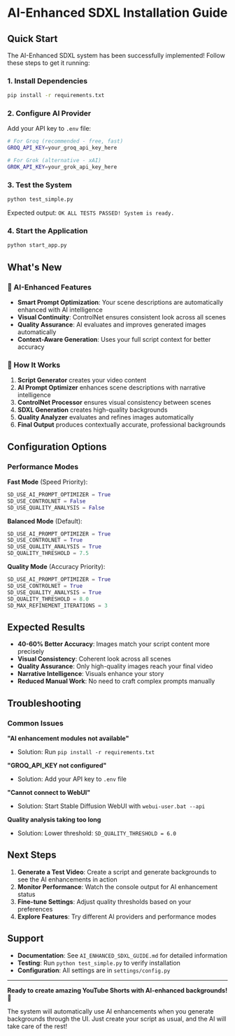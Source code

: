 # AI-Enhanced SDXL Installation Guide

## Quick Start

The AI-Enhanced SDXL system has been successfully implemented! Follow these steps to get it running:

### 1. Install Dependencies
```bash
pip install -r requirements.txt
```

### 2. Configure AI Provider
Add your API key to `.env` file:
```bash
# For Groq (recommended - free, fast)
GROQ_API_KEY=your_groq_api_key_here

# For Grok (alternative - xAI)
GROK_API_KEY=your_grok_api_key_here
```

### 3. Test the System
```bash
python test_simple.py
```
Expected output: `OK ALL TESTS PASSED! System is ready.`

### 4. Start the Application
```bash
python start_app.py
```

## What's New

### 🤖 AI-Enhanced Features
- **Smart Prompt Optimization**: Your scene descriptions are automatically enhanced with AI intelligence
- **Visual Continuity**: ControlNet ensures consistent look across all scenes
- **Quality Assurance**: AI evaluates and improves generated images automatically
- **Context-Aware Generation**: Uses your full script context for better accuracy

### 🎯 How It Works
1. **Script Generator** creates your video content
2. **AI Prompt Optimizer** enhances scene descriptions with narrative intelligence
3. **ControlNet Processor** ensures visual consistency between scenes
4. **SDXL Generation** creates high-quality backgrounds
5. **Quality Analyzer** evaluates and refines images automatically
6. **Final Output** produces contextually accurate, professional backgrounds

## Configuration Options

### Performance Modes

**Fast Mode** (Speed Priority):
```python
SD_USE_AI_PROMPT_OPTIMIZER = True
SD_USE_CONTROLNET = False
SD_USE_QUALITY_ANALYSIS = False
```

**Balanced Mode** (Default):
```python
SD_USE_AI_PROMPT_OPTIMIZER = True
SD_USE_CONTROLNET = True
SD_USE_QUALITY_ANALYSIS = True
SD_QUALITY_THRESHOLD = 7.5
```

**Quality Mode** (Accuracy Priority):
```python
SD_USE_AI_PROMPT_OPTIMIZER = True
SD_USE_CONTROLNET = True
SD_USE_QUALITY_ANALYSIS = True
SD_QUALITY_THRESHOLD = 8.0
SD_MAX_REFINEMENT_ITERATIONS = 3
```

## Expected Results

- **40-60% Better Accuracy**: Images match your script content more precisely
- **Visual Consistency**: Coherent look across all scenes
- **Quality Assurance**: Only high-quality images reach your final video
- **Narrative Intelligence**: Visuals enhance your story
- **Reduced Manual Work**: No need to craft complex prompts manually

## Troubleshooting

### Common Issues

**"AI enhancement modules not available"**
- Solution: Run `pip install -r requirements.txt`

**"GROQ_API_KEY not configured"**
- Solution: Add your API key to `.env` file

**"Cannot connect to WebUI"**
- Solution: Start Stable Diffusion WebUI with `webui-user.bat --api`

**Quality analysis taking too long**
- Solution: Lower threshold: `SD_QUALITY_THRESHOLD = 6.0`

## Next Steps

1. **Generate a Test Video**: Create a script and generate backgrounds to see the AI enhancements in action
2. **Monitor Performance**: Watch the console output for AI enhancement status
3. **Fine-tune Settings**: Adjust quality thresholds based on your preferences
4. **Explore Features**: Try different AI providers and performance modes

## Support

- **Documentation**: See `AI_ENHANCED_SDXL_GUIDE.md` for detailed information
- **Testing**: Run `python test_simple.py` to verify installation
- **Configuration**: All settings are in `settings/config.py`

---

**Ready to create amazing YouTube Shorts with AI-enhanced backgrounds!** 🚀

The system will automatically use AI enhancements when you generate backgrounds through the UI. Just create your script as usual, and the AI will take care of the rest!
